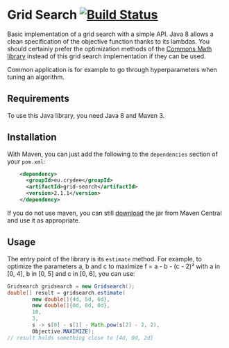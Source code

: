 Grid Search [![Build Status](https://travis-ci.org/m09/grid-search.svg?branch=master)](https://travis-ci.org/m09/grid-search)
===

Basic implementation of a grid search with a simple API. Java 8 allows
a clean specification of the objective function thanks to its
lambdas. You should certainly prefer the optimization methods of the
[Commons Math library][cm] instead of this grid search implementation
if they can be used.

Common application is for example to go through hyperparameters when
tuning an algorithm.

[cm]: http://commons.apache.org/proper/commons-math/

Requirements
------------

To use this Java library, you need Java 8 and Maven 3.

Installation
------------

With Maven, you can just add the following to the `dependencies`
section of your `pom.xml`:

```xml
    <dependency>
      <groupId>eu.crydee</groupId>
      <artifactId>grid-search</artifactId>
      <version>2.1.1</version>
    </dependency>
```

If you do not use maven, you can still [download][dl] the jar from
Maven Central and use it as appropriate.

[dl]: http://search.maven.org/remotecontent?filepath=eu/crydee/grid-search/2.1.0/grid-search-2.1.1.jar

Usage
-----

The entry point of the library is its `estimate` method. For example,
to optimize the parameters a, b and c to maximize f = a - b - (c - 2)²
with a in [0, 4], b in [0, 5] and c in [0, 6], you can use:

```java
Gridsearch gridsearch = new Gridsearch();
double[] result = gridsearch.estimate(
        new double[]{4d, 5d, 6d},
        new double[]{0d, 0d, 0d},
        10,
        3,
        s -> s[0] - s[1] - Math.pow(s[2] - 2, 2),
        Objective.MAXIMIZE);
// result holds something close to [4d, 0d, 2d]
```
